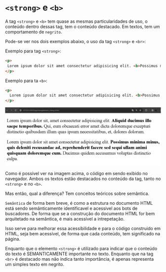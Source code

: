 # `<strong>` e `<b>`

A tag `<strong>` e `<b>` tem quase as mesmas particularidades de uso, o conteúdo dentro dessas tag, tem o conteúdo destacado. Em textos, tem um comportamento de `negrito`. 

Pode-se ver nos dois exemplos abaixo, o uso da tag `<strong>` e `<br>`:

Exemplo para tag `<strong>`:

```HTML
<p>
 Lorem ipsum dolor sit amet consectetur adipisicing elit. <b>Possimus minima minus, quis deleniti recusandae ad, reprehenderit facere sed sequi ullam animi quisquam doloremque cum.</b> Ducimus quidem accusamus voluptas distinctio culpa.
</p>
```

Exemplo para ta `<b>`:

```HTML
<p>
  Lorem ipsum dolor sit amet consectetur adipisicing elit. <b>Possimus minima minus, quis deleniti recusandae ad, reprehenderit facere sed sequi ullam animi quisquam doloremque cum.</b> Ducimus quidem accusamus voluptas distinctio culpa.
</p>
```

<div align="center">
  <img src="../../assets/9ELEMENT_STRONG_B.png" alt="1340x400">
</div>

Como é possível ver na imagem acima, o código em sendo exibido no navegador. Ambos os textos estão destacados no conteúdo da tag, tanto no `<strong>` e no `<b>`.

Mas então, qual a diferença? Tem conceitos teóricos sobre semântica.

`Semântica` de forma bem breve, é como a estrutura no documento HTML está sendo semânticamente identificavel e acessivel aos bots de buscadores. De forma que se a construção do documento HTML for bem arquitetado na semântica, é mais acessível a intrepetação.

Isso serve para melhorar essa acessibilidade e para o código construido em HTML, seja bem acessível, de forma que cada conteúdo, tem significado na página.

Enquanto que o elemento `<strong>` é utilizado para indicar que o conteúdo do texto é SEMANTICAMENTE importante no texto. Enquanto que na tag `<br>` é destacado mas não indica tanto importância, é apenas representa um simples texto em negrito.